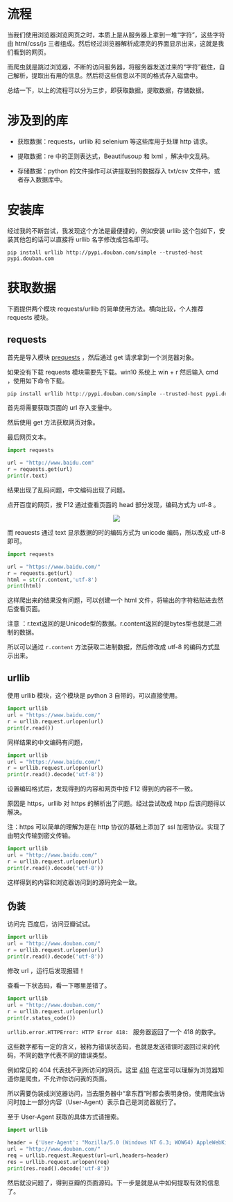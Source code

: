 # 流程

当我们使用浏览器浏览网页之时，本质上是从服务器上拿到一堆“字符”，这些字符由 html/css/js 三者组成。然后经过浏览器解析成漂亮的界面显示出来，这就是我们看到的网页。

而爬虫就是跳过浏览器，不断的访问服务器，将服务器发送过来的“字符”截住，自己解析，提取出有用的信息。然后将这些信息以不同的格式存入磁盘中。

总结一下，以上的流程可以分为三步，即获取数据，提取数据，存储数据。

# 涉及到的库

* 获取数据：requests，urllib 和 selenium 等这些库用于处理 http 请求。

* 提取数据：re 中的正则表达式，Beautifusoup 和 lxml ，解决中文乱码。

* 存储数据：python 的文件操作可以讲提取到的数据存入 txt/csv 文件中，或者存入数据库中。

# 安装库

经过我的不断尝试，我发现这个方法是最便捷的，例如安装 urllib 这个包如下，安装其他包的话可以直接将 urllib 名字修改成包名即可。

```
pip install urllib http://pypi.douban.com/simple --trusted-host pypi.douban.com
```

# 获取数据

下面提供两个模块 requests/urllib 的简单使用方法。横向比较，个人推荐 requests 模块。

## requests 

首先是导入模块 [prequests](https://requests.readthedocs.io/en/master/) ，然后通过 get 请求拿到一个浏览器对象。

如果没有下载 requests 模块需要先下载。win10 系统上 win + r 然后输入 cmd ，使用如下命令下载。

```python
pip install urllib http://pypi.douban.com/simple --trusted-host pypi.douban.com
```

首先将需要获取页面的 url 存入变量中。

然后使用 get 方法获取网页对象。

最后网页文本。

```python
import requests

url = "http://www.baidu.com"
r = requests.get(url)
print(r.text)
```

结果出现了乱码问题，中文编码出现了问题。

点开百度的网页，按 F12 通过查看页面的 head 部分发现，编码方式为 utf-8 。

<div align="center"> <img src="https://gitee.com/weijiew/pic/raw/master/img/20200617162258.png"/> </div>

而 reauests 通过 text 显示数据的时的编码方式为 unicode 编码，所以改成 utf-8 即可。

```python
import requests

url = "https://www.baidu.com/"
r = requests.get(url)
html = str(r.content,'utf-8')
print(html)
```

这样爬出来的结果没有问题，可以创建一个 html 文件，将输出的字符粘贴进去然后查看页面。

注意 ：r.text返回的是Unicode型的数据。r.content返回的是bytes型也就是二进制的数据。

所以可以通过 `r.content` 方法获取二进制数据，然后修改成 utf-8 的编码方式显示出来。

## urllib 

使用 urllib 模块，这个模块是 python 3 自带的，可以直接使用。

```python
import urllib
url = "https://www.baidu.com/"
r = urllib.request.urlopen(url)
print(r.read())
```

同样结果的中文编码有问题，

```python
import urllib
url = "https://www.baidu.com/"
r = urllib.request.urlopen(url)
print(r.read().decode('utf-8'))
```

设置编码格式后，发现得到的内容和网页中按 F12 得到的内容不一致。

原因是 https，urllib 对 https 的解析出了问题。经过尝试改成 htpp 后该问题得以解决。

注：https 可以简单的理解为是在 http 协议的基础上添加了 ssl 加密协议。实现了由明文传输到密文传输。

```python
import urllib
url = "http://www.baidu.com/"
r = urllib.request.urlopen(url)
print(r.read().decode('utf-8'))
```

这样得到的内容和浏览器访问到的源码完全一致。

## 伪装

访问完 百度后，访问豆瓣试试。

```python
import urllib
url = "http://www.douban.com/"
r = urllib.request.urlopen(url)
print(r.read().decode('utf-8'))
```

修改 url ，运行后发现报错！

查看一下状态码，看一下哪里差错了。

```python
import urllib
url = "http://www.douban.com/"
r = urllib.request.urlopen(url)
print(r.status_code())
```
`urllib.error.HTTPError: HTTP Error 418: ` 服务器返回了一个 418 的数字。

这些数字都有一定的含义，被称为错误状态码，也就是发送错误时返回过来的代码，不同的数字代表不同的错误类型。

例如常见的 404 代表找不到所访问的网页。这里 [418](https://developer.mozilla.org/zh-CN/docs/Web/HTTP/Status/418) 在这里可以理解为浏览器知道你是爬虫，不允许你访问我的页面。

所以需要伪装成浏览器访问，当去服务器中“拿东西”时都会表明身份。使用爬虫访问时加上一部分内容（User-Agent）表示自己是浏览器就行了。

至于 User-Agent 获取的具体方式请搜索。

```python
import urllib

header = {'User-Agent': "Mozilla/5.0 (Windows NT 6.3; WOW64) AppleWebKit/537.36 (KHTML, like Gecko) Chrome/39.0.2171.95 Safari/537.36"}
url = "http://www.douban.com/"
req = urllib.request.Request(url=url,headers=header)
res = urllib.request.urlopen(req)
print(res.read().decode('utf-8'))
```

然后就没问题了，得到豆瓣的页面源码。下一步是就是从中如何提取有效的信息了。